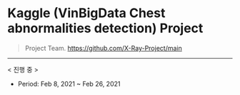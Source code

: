 # Kaggle (VinBigData Chest abnormalities detection) Project

> Project Team. <https://github.com/X-Ray-Project/main>
***

< 진행 중 >
- Period: Feb 8, 2021 ~ Feb 26, 2021

